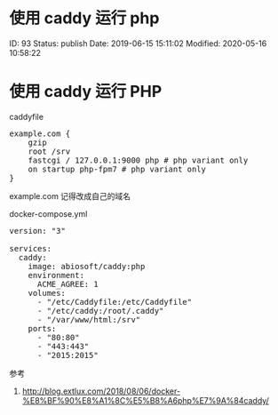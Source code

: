 # 使用 caddy 运行 php


ID: 93
Status: publish
Date: 2019-06-15 15:11:02
Modified: 2020-05-16 10:58:22


<!-- wp:heading {"level":1} -->
<h1 id="使用_caddy_运行_php">使用 caddy 运行 PHP</h1>
<!-- /wp:heading -->

<!-- wp:paragraph -->
<p>
caddyfile
</p>
<!-- /wp:paragraph -->

<!-- wp:preformatted -->
<pre class="wp-block-preformatted">example.com {
    gzip
    root /srv
    fastcgi / 127.0.0.1:9000 php # php variant only
    on startup php-fpm7 # php variant only
}</pre>
<!-- /wp:preformatted -->

<!-- wp:paragraph -->
<p>
example.com 记得改成自己的域名
</p>
<!-- /wp:paragraph -->

<!-- wp:paragraph -->
<p>
docker-compose.yml
</p>
<!-- /wp:paragraph -->

<!-- wp:preformatted -->
<pre class="wp-block-preformatted">version: "3"

services:
  caddy:
    image: abiosoft/caddy:php
    environment:
      ACME_AGREE: 1
    volumes:
      - "/etc/Caddyfile:/etc/Caddyfile"
      - "/etc/caddy:/root/.caddy"
      - "/var/www/html:/srv"
    ports:
      - "80:80"
      - "443:443"
      - "2015:2015"</pre>
<!-- /wp:preformatted -->

<!-- wp:paragraph -->
<p>
参考
</p>
<!-- /wp:paragraph -->

<!-- wp:list {"ordered":true} -->
<ol><li> <a href="http://blog.extlux.com/2018/08/06/docker-%E8%BF%90%E8%A1%8C%E5%B8%A6php%E7%9A%84caddy/" target="_blank" rel="noreferrer noopener">http://blog.extlux.com/2018/08/06/docker-%E8%BF%90%E8%A1%8C%E5%B8%A6php%E7%9A%84caddy/</a>
</li></ol>
<!-- /wp:list -->